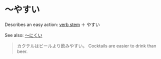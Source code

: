 # ～やすい

Describes an easy action: [verb stem](stem-masu) ＋ やすい

See also: [～にくい](・にくい)

> カクテルはビールより飲みやすい。
> Cocktails are easier to drink than beer.